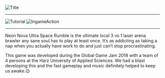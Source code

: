 ![Title](https://github.com/MirkoSk/NeonNovaUltraSpaceRumble/blob/master/NNUSR_FeaturedImage.png)

---

![Tutorial](https://github.com/MirkoSk/NeonNovaUltraSpaceRumble/blob/master/2018-05-11%20NNUSR%20Turotial.png)
![IngameAction](https://github.com/MirkoSk/NeonNovaUltraSpaceRumble/blob/master/NNUSR01.jpg)

---

Neon Nova Ultra Space Rumble is the ultimate local 3 vs 1 laser arena brawler any sane soul has to play at least once. It’s as addicting as taking a nap when you actually have work to do and just can’t stop procrastinating.

This game was developed during the Global Game Jam 2018 with a team of 4 persons at the Harz University of Applied Sciences. 
We had a blast developing this and the fast gameplay and music definitely helped to keep us awake.😉
